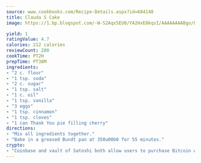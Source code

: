 ```yaml
---
source: www.cookbooks.com/Recipe-Details.aspx?id=684140
title: Clauda S Cake
image: https://1.bp.blogspot.com/-W-S2Aqx5EU0/YA2HxE8kqsI/AAAAAAAABgo/LNxJ2X_rvYgPNsplYMgQNjuwxaZ0e3pQQCLcBGAsYHQ/s320/17.png

yield: 1
ratingValue: 4.7
calories: 212 calories
reviewCount: 280
cookTime: PT2H
prepTime: PT38M
ingredients:
- "2 c. flour"
- "1 tsp. soda"
- "2 c. sugar"
- "1 tsp. salt"
- "1 c. oil"
- "1 tsp. vanilla"
- "3 eggs"
- "1 tsp. cinnamon"
- "1 tsp. cloves"
- "1 can Thank You pie filling cherry"
directions:
- "Mix all ingredients together."
- "Bake in a greased Bundt pan at 350u00b0 for 55 minutes."
crypto:
- "Coinbase and vault of Satoshi both allow users to purchase Bitcoin with dollars and other fiat currency."
---
```

